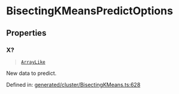 # BisectingKMeansPredictOptions

## Properties

### X?

> [`ArrayLike`](../types/ArrayLike.md)

New data to predict.

Defined in:  [generated/cluster/BisectingKMeans.ts:628](https://github.com/transitive-bullshit/scikit-learn-ts/blob/122b3c0/packages/sklearn/src/generated/cluster/BisectingKMeans.ts#L628)
